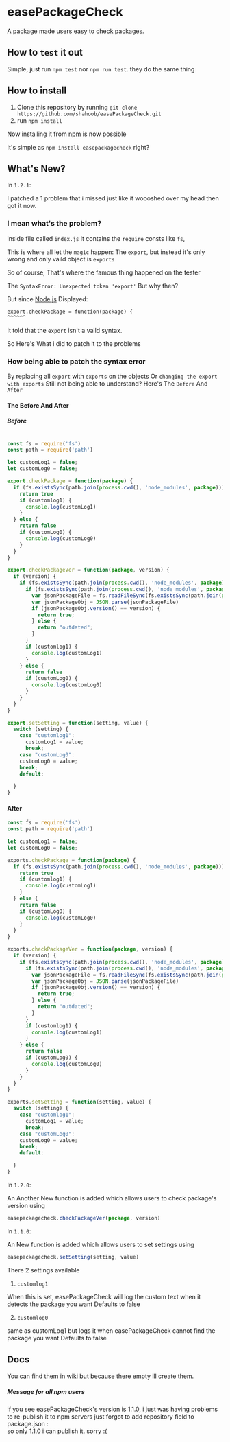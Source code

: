 # easePackageCheck
A package made users easy to check packages.

## How to `test` it out
Simple, just run `npm test` nor `npm run test`. they do the same thing

## How to install
1. Clone this repository by running `git clone https;//github.com/shahoob/easePackageCheck.git`
2. run `npm install`

Now installing it from [npm](npmjs.com) is now possible

It's simple as `npm install easepackagecheck` right?

## What's New?
In `1.2.1`:

I patched a 1 problem that i missed just like it woooshed over my head then got it now.

### I mean what's the problem?
inside file called `index.js` it contains the `require` consts like `fs`,

This is where all let the `magic` happen:
The `export`, but instead it's only wrong and only vaild object is `exports`

So of course, That's where the famous thing happened on the tester

The `SyntaxError: Unexpected token 'export'`
But why then?

But since [Node.js](nodejs.com) Displayed:
```
export.checkPackage = function(package) {
^^^^^^
```
It told that the `export` isn't a vaild syntax.

So Here's What i did to patch it to the problems

### How being able to patch the syntax error

By replacing all `export` with `exports` on the objects
Or `changing the export with exports`
Still not being able to understand?
Here's The `Before` And `After`

#### The Before And After

##### Before

```javascript

const fs = require('fs')
const path = require('path')

let customLog1 = false;
let customLog0 = false;

export.checkPackage = function(package) {
  if (fs.existsSync(path.join(process.cwd(), 'node_modules', package))) {
    return true
    if (customlog1) {
      console.log(customLog1)
    }
  } else {
    return false
    if (customLog0) {
      console.log(customLog0)
    }
  }
}

export.checkPackageVer = function(package, version) {
  if (version) {
    if (fs.existsSync(path.join(process.cwd(), 'node_modules', package))) {
      if (fs.existsSync(path.join(process.cwd(), 'node_modules', package, 'package.json')) {
        var jsonPackageFile = fs.readFileSync(fs.existsSync(path.join(process.cwd(), 'node_modules', package, 'package.json'))
        var jsonPackageObj = JSON.parse(jsonPackageFile)
        if (jsonPackageObj.version() == version) {
          return true;
        } else {
          return "outdated";
        }
      }
      if (customlog1) {
        console.log(customLog1)
      }
    } else {
      return false
      if (customLog0) {
        console.log(customLog0)
      }
    }
  }
}

export.setSetting = function(setting, value) {
  switch (setting) {
    case "customlog1":
      customLog1 = value;
      break;
    case "customLog0":
    customLog0 = value;
    break;
    default:

  }
}

```

#### After

```javascript
const fs = require('fs')
const path = require('path')

let customLog1 = false;
let customLog0 = false;

exports.checkPackage = function(package) {
  if (fs.existsSync(path.join(process.cwd(), 'node_modules', package))) {
    return true
    if (customlog1) {
      console.log(customLog1)
    }
  } else {
    return false
    if (customLog0) {
      console.log(customLog0)
    }
  }
}

exports.checkPackageVer = function(package, version) {
  if (version) {
    if (fs.existsSync(path.join(process.cwd(), 'node_modules', package))) {
      if (fs.existsSync(path.join(process.cwd(), 'node_modules', package, 'package.json')) {
        var jsonPackageFile = fs.readFileSync(fs.existsSync(path.join(process.cwd(), 'node_modules', package, 'package.json'))
        var jsonPackageObj = JSON.parse(jsonPackageFile)
        if (jsonPackageObj.version() == version) {
          return true;
        } else {
          return "outdated";
        }
      }
      if (customlog1) {
        console.log(customLog1)
      }
    } else {
      return false
      if (customLog0) {
        console.log(customLog0)
      }
    }
  }
}

exports.setSetting = function(setting, value) {
  switch (setting) {
    case "customlog1":
      customLog1 = value;
      break;
    case "customLog0":
    customLog0 = value;
    break;
    default:

  }
}

```


In `1.2.0`:

An Another New function is added which allows users to check package's version using

```javascript
easepackagecheck.checkPackageVer(package, version)
```

In `1.1.0`:

An New function is added which allows users to set settings using

```javascript
easepackagecheck.setSetting(setting, value)
```

There 2 settings available

1. `customlog1`

When this is set, easePackageCheck will log the custom text when it detects the package you want
Defaults to false

2. `customlog0`

same as customLog1 but logs it when easePackageCheck cannot find the package you want
Defaults to false

## Docs
You can find them in wiki
but because there empty
ill create them.


##### Message for all npm users
if you see easePackageCheck's version is 1.1.0,
i just was having problems to re-publish it to npm servers
just forgot to add repository field to package.json :\
so only 1.1.0 i can publish it. sorry :(
